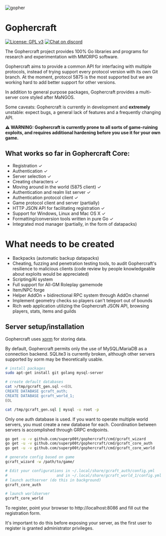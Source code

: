 ![gopher](gopher.png)

# Gophercraft

[![License: GPL v3](https://img.shields.io/badge/License-GPLv3-blue.svg)](https://www.gnu.org/licenses/gpl-3.0)
[![Chat on discord](https://img.shields.io/discord/556039662997733391.svg)](https://discord.gg/xPtuEjt)

The Gophercraft project provides 100% Go libraries and programs for research and experimentation with MMORPG software.

Gophercraft aims to provide a common API for interfacing with multiple protocols, instead of trying support every protocol version with its own Git branch. At the moment, protocol 5875 is the most supported but we are working hard to add better support for other versions.

In addition to general purpose packages, Gophercraft provides a multi-server core styled after MaNGOS.

Some caveats: Gophercraft is currently in development and **extremely** unstable: expect bugs, a general lack of features and a frequently changing API.

**⚠️ WARNING: Gophercraft is currently prone to all sorts of game-ruining exploits, and requires additional hardening before you use it for your own game.**

## What works so far in Gophercraft Core:

- Registration ✓
- Authentication ✓
- Server selection ✓
- Creating characters ✓
- Moving around in the world (5875 client) ✓
- Authentication and realm list server ✓
- Authentication protocol client ✓
- Game protocol client and server (partially)
- HTTP JSON API for facilitating registration ✓
- Support for Windows, Linux and Mac OS X ✓
- Formatting/conversion tools written in pure Go ✓
- Integrated mod manager (partially, in the form of datapacks)

# What needs to be created
- Backpacks (automatic backup datapacks)
- Cheating, fuzzing and penetration testing tools, to audit Gophercraft's resilience to malicious clients (code review by people knowledgeable about exploits would be appreciated)
- Scripting/AI system
- Full support for All-GM Roleplay gamemode
- Item/NPC forge
- Helper AddOn + bidirectional RPC system through AddOn channel
- Implement geometry checks so players can't teleport out of bounds
- Rich web application utilizing the Gophercraft JSON API, browsing players, stats, items and guilds

## Server setup/installation

Gophercraft uses [xorm](https://xorm.io/) for storing data.

By default, Gophercraft permits only the use of MySQL/MariaDB as a connection backend. SQLite3 is currently broken, although other servers supported by xorm may be theoretically usable.

```bash
# install packages
sudo apt-get install git golang mysql-server

# create default databases
cat >/tmp/gcraft_gen.sql <<EOL
CREATE DATABASE gcraft_auth;
CREATE DATABASE gcraft_world_1;
EOL

cat /tmp/gcraft_gen.sql | mysql -u root -p
```

Only one auth database is used. If you want to operate multiple world servers, you must create a new database for each. Coordination between servers is accomplished through GRPC endpoints.

```bash
go get -u -v github.com/superp00t/gophercraft/cmd/gcraft_wizard
go get -u -v github.com/superp00t/gophercraft/cmd/gcraft_core_auth
go get -u -v github.com/superp00t/gophercraft/cmd/gcraft_core_world

# generate config based on game
gcraft_wizard -w /path/to/game/

# Edit your configurations in ~/.local/share/gcraft_auth/config.yml
#                      and in ~/.local/share/gcraft_world_1/config.yml
# launch authserver (do this in background)
gcraft_core_auth

# launch worldserver
gcraft_core_world
```

To register, point your browser to http://localhost:8086 and fill out the registration form.

It's important to do this before exposing your server, as the first user to register is granted administrator privileges.
